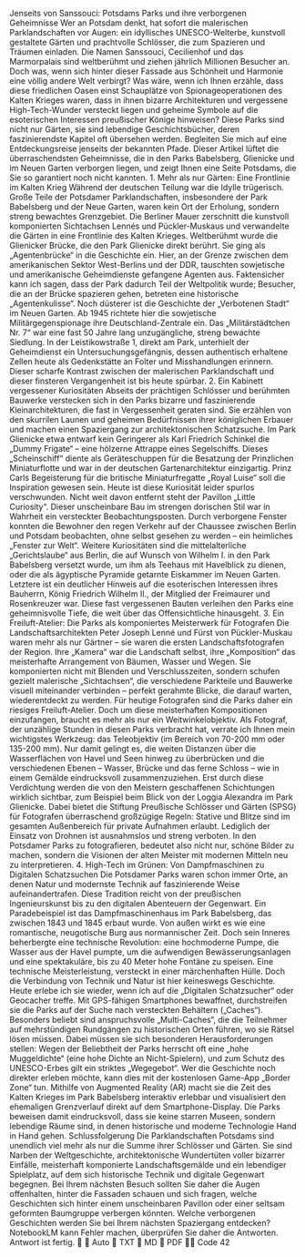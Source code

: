 Jenseits von Sanssouci: Potsdams Parks und ihre verborgenen Geheimnisse Wer an Potsdam denkt, hat sofort die malerischen Parklandschaften vor Augen: ein idyllisches UNESCO-Welterbe, kunstvoll gestaltete Gärten und prachtvolle Schlösser, die zum Spazieren und Träumen einladen. Die Namen Sanssouci, Cecilienhof und das Marmorpalais sind weltberühmt und ziehen jährlich Millionen Besucher an. Doch was, wenn sich hinter dieser Fassade aus Schönheit und Harmonie eine völlig andere Welt verbirgt? Was wäre, wenn ich Ihnen erzähle, dass diese friedlichen Oasen einst Schauplätze von Spionageoperationen des Kalten Krieges waren, dass in ihnen bizarre Architekturen und vergessene High-Tech-Wunder versteckt liegen und geheime Symbole auf die esoterischen Interessen preußischer Könige hinweisen? Diese Parks sind nicht nur Gärten, sie sind lebendige Geschichtsbücher, deren faszinierendste Kapitel oft übersehen werden. Begleiten Sie mich auf eine Entdeckungsreise jenseits der bekannten Pfade. Dieser Artikel lüftet die überraschendsten Geheimnisse, die in den Parks Babelsberg, Glienicke und im Neuen Garten verborgen liegen, und zeigt Ihnen eine Seite Potsdams, die Sie so garantiert noch nicht kannten. 1. Mehr als nur Gärten: Eine Frontlinie im Kalten Krieg Während der deutschen Teilung war die Idylle trügerisch. Große Teile der Potsdamer Parklandschaften, insbesondere der Park Babelsberg und der Neue Garten, waren kein Ort der Erholung, sondern streng bewachtes Grenzgebiet. Die Berliner Mauer zerschnitt die kunstvoll komponierten Sichtachsen Lennés und Pückler-Muskaus und verwandelte die Gärten in eine Frontlinie des Kalten Krieges. Weltberühmt wurde die Glienicker Brücke, die den Park Glienicke direkt berührt. Sie ging als „Agentenbrücke“ in die Geschichte ein. Hier, an der Grenze zwischen dem amerikanischen Sektor West-Berlins und der DDR, tauschten sowjetische und amerikanische Geheimdienste gefangene Agenten aus. Faktensicher kann ich sagen, dass der Park dadurch Teil der Weltpolitik wurde; Besucher, die an der Brücke spazieren gehen, betreten eine historische „Agentenkulisse“. Noch düsterer ist die Geschichte der „Verbotenen Stadt“ im Neuen Garten. Ab 1945 richtete hier die sowjetische Militärgegenspionage ihre Deutschland-Zentrale ein. Das „Militärstädtchen Nr. 7“ war eine fast 50 Jahre lang unzugängliche, streng bewachte Siedlung. In der Leistikowstraße 1, direkt am Park, unterhielt der Geheimdienst ein Untersuchungsgefängnis, dessen authentisch erhaltene Zellen heute als Gedenkstätte an Folter und Misshandlungen erinnern. Dieser scharfe Kontrast zwischen der malerischen Parklandschaft und dieser finsteren Vergangenheit ist bis heute spürbar. 2. Ein Kabinett vergessener Kuriositäten Abseits der prächtigen Schlösser und berühmten Bauwerke verstecken sich in den Parks bizarre und faszinierende Kleinarchitekturen, die fast in Vergessenheit geraten sind. Sie erzählen von den skurrilen Launen und geheimen Bedürfnissen ihrer königlichen Erbauer und machen einen Spaziergang zur architektonischen Schatzsuche. Im Park Glienicke etwa entwarf kein Geringerer als Karl Friedrich Schinkel die „Dummy Frigate“ – eine hölzerne Attrappe eines Segelschiffs. Dieses „Scheinschiff“ diente als Geräteschuppen für die Besatzung der Prinzlichen Miniaturflotte und war in der deutschen Gartenarchitektur einzigartig. Prinz Carls Begeisterung für die britische Miniaturfregatte „Royal Luise“ soll die Inspiration gewesen sein. Heute ist diese Kuriosität leider spurlos verschwunden. Nicht weit davon entfernt steht der Pavillon „Little Curiosity“. Dieser unscheinbare Bau im strengen dorischen Stil war in Wahrheit ein versteckter Beobachtungsposten. Durch verborgene Fenster konnten die Bewohner den regen Verkehr auf der Chaussee zwischen Berlin und Potsdam beobachten, ohne selbst gesehen zu werden – ein heimliches „Fenster zur Welt“. Weitere Kuriositäten sind die mittelalterliche „Gerichtslaube“ aus Berlin, die auf Wunsch von Wilhelm I. in den Park Babelsberg versetzt wurde, um ihm als Teehaus mit Havelblick zu dienen, oder die als ägyptische Pyramide getarnte Eiskammer im Neuen Garten. Letztere ist ein deutlicher Hinweis auf die esoterischen Interessen ihres Bauherrn, König Friedrich Wilhelm II., der Mitglied der Freimaurer und Rosenkreuzer war. Diese fast vergessenen Bauten verleihen den Parks eine geheimnisvolle Tiefe, die weit über das Offensichtliche hinausgeht. 3. Ein Freiluft-Atelier: Die Parks als komponiertes Meisterwerk für Fotografen Die Landschaftsarchitekten Peter Joseph Lenné und Fürst von Pückler-Muskau waren mehr als nur Gärtner – sie waren die ersten Landschaftsfotografen der Region. Ihre „Kamera“ war die Landschaft selbst, ihre „Komposition“ das meisterhafte Arrangement von Bäumen, Wasser und Wegen. Sie komponierten nicht mit Blenden und Verschlusszeiten, sondern schufen gezielt malerische „Sichtachsen“, die verschiedene Parkteile und Bauwerke visuell miteinander verbinden – perfekt gerahmte Blicke, die darauf warten, wiederentdeckt zu werden. Für heutige Fotografen sind die Parks daher ein riesiges Freiluft-Atelier. Doch um diese meisterhaften Kompositionen einzufangen, braucht es mehr als nur ein Weitwinkelobjektiv. Als Fotograf, der unzählige Stunden in diesen Parks verbracht hat, verrate ich Ihnen mein wichtigstes Werkzeug: das Teleobjektiv (im Bereich von 70-200 mm oder 135-200 mm). Nur damit gelingt es, die weiten Distanzen über die Wasserflächen von Havel und Seen hinweg zu überbrücken und die verschiedenen Ebenen – Wasser, Brücke und das ferne Schloss – wie in einem Gemälde eindrucksvoll zusammenzuziehen. Erst durch diese Verdichtung werden die von den Meistern geschaffenen Schichtungen wirklich sichtbar, zum Beispiel beim Blick von der Loggia Alexandra im Park Glienicke. Dabei bietet die Stiftung Preußische Schlösser und Gärten (SPSG) für Fotografen überraschend großzügige Regeln: Stative und Blitze sind im gesamten Außenbereich für private Aufnahmen erlaubt. Lediglich der Einsatz von Drohnen ist ausnahmslos und streng verboten. In den Potsdamer Parks zu fotografieren, bedeutet also nicht nur, schöne Bilder zu machen, sondern die Visionen der alten Meister mit modernen Mitteln neu zu interpretieren. 4. High-Tech im Grünen: Von Dampfmaschinen zu Digitalen Schatzsuchen Die Potsdamer Parks waren schon immer Orte, an denen Natur und modernste Technik auf faszinierende Weise aufeinandertrafen. Diese Tradition reicht von der preußischen Ingenieurskunst bis zu den digitalen Abenteuern der Gegenwart. Ein Paradebeispiel ist das Dampfmaschinenhaus im Park Babelsberg, das zwischen 1843 und 1845 erbaut wurde. Von außen wirkt es wie eine romantische, neugotische Burg aus normannischer Zeit. Doch sein Inneres beherbergte eine technische Revolution: eine hochmoderne Pumpe, die Wasser aus der Havel pumpte, um die aufwendigen Bewässerungsanlagen und eine spektakuläre, bis zu 40 Meter hohe Fontäne zu speisen. Eine technische Meisterleistung, versteckt in einer märchenhaften Hülle. Doch die Verbindung von Technik und Natur ist hier keineswegs Geschichte. Heute erlebe ich sie wieder, wenn ich auf die „Digitalen Schatzsucher“ oder Geocacher treffe. Mit GPS-fähigen Smartphones bewaffnet, durchstreifen sie die Parks auf der Suche nach versteckten Behältern („Caches“). Besonders beliebt sind anspruchsvolle „Multi-Caches“, die die Teilnehmer auf mehrstündigen Rundgängen zu historischen Orten führen, wo sie Rätsel lösen müssen. Dabei müssen sie sich besonderen Herausforderungen stellen: Wegen der Beliebtheit der Parks herrscht oft eine „hohe Muggeldichte“ (eine hohe Dichte an Nicht-Spielern), und zum Schutz des UNESCO-Erbes gilt ein striktes „Wegegebot“. Wer die Geschichte noch direkter erleben möchte, kann dies mit der kostenlosen Game-App „Border Zone“ tun. Mithilfe von Augmented Reality (AR) macht sie die Zeit des Kalten Krieges im Park Babelsberg interaktiv erlebbar und visualisiert den ehemaligen Grenzverlauf direkt auf dem Smartphone-Display. Die Parks beweisen damit eindrucksvoll, dass sie keine starren Museen, sondern lebendige Räume sind, in denen historische und moderne Technologie Hand in Hand gehen. Schlussfolgerung Die Parklandschaften Potsdams sind unendlich viel mehr als nur die Summe ihrer Schlösser und Gärten. Sie sind Narben der Weltgeschichte, architektonische Wundertüten voller bizarrer Einfälle, meisterhaft komponierte Landschaftsgemälde und ein lebendiger Spielplatz, auf dem sich historische Technik und digitale Gegenwart begegnen. Bei Ihrem nächsten Besuch sollten Sie daher die Augen offenhalten, hinter die Fassaden schauen und sich fragen, welche Geschichten sich hinter einem unscheinbaren Pavillon oder einer seltsam geformten Baumgruppe verbergen könnten. Welche verborgenen Geschichten werden Sie bei Ihrem nächsten Spaziergang entdecken? NotebookLM kann Fehler machen, überprüfen Sie daher die Antworten. Antwort ist fertig. 💾  🎯 Auto  📄 TXT  📝 MD  📕 PDF  👨‍💻 Code 42